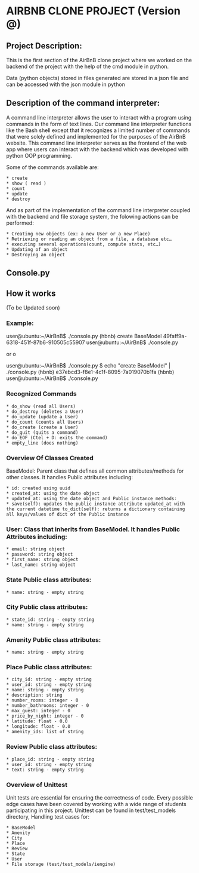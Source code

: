 # AIRBNB CLONE PROJECT (Version @)

## Project Description:

This is the first section of the AirBnB clone project where we worked on the backend of the project with the help of the cmd module in python.

Data (python objects) stored in files generated are stored in a json file and can be accessed with the json module in python

## Description of the command interpreter:

A command line interpreter allows the user to interact with a program using commands in the form of text lines. Our command line interpreter functions like the Bash shell except that it recognizes a limited number of commands that were solely defined and implemented for the purposes of the AirBnB website. This command line interpreter serves as the frontend of the web app where users can interact with the backend which was developed with python OOP programming.

Some of the commands available are:

	* create
	* show ( read )
	* count
	* update
	* destroy
And as part of the implementation of the command line interpreter coupled with the backend and file storage system, the folowing actions can be performed:

	* Creating new objects (ex: a new User or a new Place)
	* Retrieving or reading an object from a file, a database etc…
	* executing several operations(count, compute stats, etc…)
	* Updating of an object
	* Destroying an object

## Console.py

## How it works

(To be Updated soon)

### Example:

user@ubuntu:~/AirBnB$ ./console.py
(hbnb) create BaseModel
49faff9a-6318-451f-87b6-910505c55907
user@ubuntu:~/AirBnB$ ./console.py

or o

user@ubuntu:~/AirBnB$ ./console.py $ echo "create BaseModel" | ./console.py
(hbnb)
e37ebcd3-f8e1-4c1f-8095-7a019070b1fa
(hbnb)
user@ubuntu:~/AirBnB$ ./console.py

### Recognized Commands
	* do_show (read all Users)
	* do_destroy (deletes a User)
	* do_update (update a User)
	* do_count (counts all Users)
	* do_create (create a User)
	* do_quit (quits a command)
	* do_EOF (Ctel + D: exits the command)
	* empty_line (does nothing)

### Overview Of Classes Created

BaseModel: Parent class that defines all common attributes/methods for other classes. It handles Public attributes including:

	* id: created using uuid
	* created_at: using the date object
	* updated_at: using the date object and Public instance methods:
	* save(self): updates the public instance attribute updated_at with the current datetime to_dict(self): returns a dictionary containing all keys/values of dict of the Public instance

### User: Class that inherits from BaseModel. It handles Public Attributes including:
	* email: string object
	* password: string object
	* first_name: string object
	* last_name: string object

### State Public class attributes:
	* name: string - empty string

### City Public class attributes:
	* state_id: string - empty string
	* name: string - empty string
### Amenity Public class attributes:
	* name: string - empty string

### Place Public class attributes:
	* city_id: string - empty string
	* user_id: string - empty string
	* name: string - empty string
	* description: string
	* number_rooms: integer - 0
	* number_bathrooms: integer - 0
	* max_guest: integer - 0
	* price_by_night: integer - 0
	* latitude: float - 0.0
	* longitude: float - 0.0
	* amenity_ids: list of string

### Review Public class attributes:
	* place_id: string - empty string
	* user_id: string - empty string
	* text: string - empty string

### Overview of Unittest

Unit tests are essential for ensuring the correctness of code. Every 
possible edge cases have been covered by working with a wide range of 
students participating in this project. Unittest can be found in test/test_models 
directory, Handling test cases for:

	* BaseModel
	* Amenity
	* City
	* Place
	* Review
	* State
	* User
	* File storage (test/test_models/iengine)

